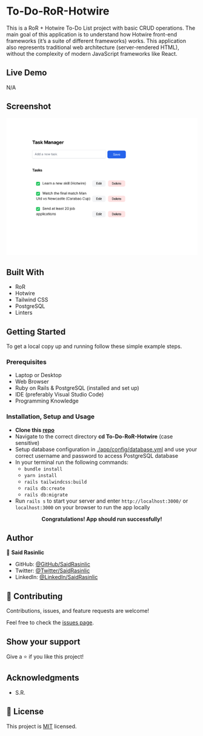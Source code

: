 # To-Do-RoR-Hotwire
This is a RoR + Hotwire To-Do List project with basic CRUD operations. The main goal of this application is to understand how Hotwire front-end frameworks (it’s a suite of different frameworks) works. This application also represents traditional web architecture (server-rendered HTML), without the complexity of modern JavaScript frameworks like React.


## Live Demo

N/A


## Screenshot
<p align="center"><img src="./app/assets/images/Project-Snapshot.png" alt="Project Snapshot" />


## Built With

- RoR
- Hotwire
- Tailwind CSS
- PostgreSQL
- Linters

## Getting Started

To get a local copy up and running follow these simple example steps.


### Prerequisites

- Laptop or Desktop
- Web Browser
- Ruby on Rails & PostgreSQL (installed and set up)
- IDE (preferably Visual Studio Code)
- Programming Knowledge

### Installation, Setup and Usage

- **Clone this [repo](https://github.com/SaidRasinlic/To-Do-RoR-Hotwire)**
- Navigate to the correct directory **cd To-Do-RoR-Hotwire** (case sensitive)
- Setup database configuration in [./app/config/database.yml](./config/database.yml) and use your correct username and password to access PostgreSQL database
- In your terminal run the following commands:
  - `bundle install`
  - `yarn install`
  - `rails tailwindcss:build`
  - `rails db:create`
  - `rails db:migrate`
- Run `rails s` to start your server and enter `http://localhost:3000/` or `localhost:3000` on your browser to run the app locally

**<p align="center">Congratulations! App should run successfully!</p>**

## Author

👤 **Said Rasinlic**

- GitHub: [@GitHub/SaidRasinlic](https://github.com/SaidRasinlic)
- Twitter: [@Twitter/SaidRasinlic](https://twitter.com/SaidRasinlic)
- LinkedIn: [@LinkedIn/SaidRasinlic](https://www.linkedin.com/in/SaidRasinlic)


## 🤝 Contributing

Contributions, issues, and feature requests are welcome!

Feel free to check the [issues page](../../issues/).

## Show your support

Give a ⭐️ if you like this project!

## Acknowledgments

- S.R.

## 📝 License

This project is [MIT](LICENSE) licensed.
